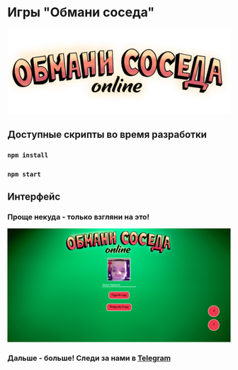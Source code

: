 # Игры "Обмани соседа"

![Preview](wiki/preview.png)

## Доступные скрипты во время разработки

### `npm install`

### `npm start`

## Интерфейс

### Проще некуда - только взгляни на это!

![Welcome](wiki/welcome_page.png)

### Дальше - больше! Следи за нами в [Telegram](https://t.me/nikitamakovey_channel)
